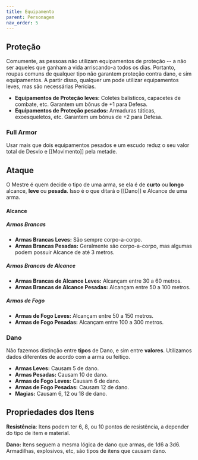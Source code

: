 ```yaml
---
title: Equipamento
parent: Personagem
nav_order: 5
---
```

## Proteção
Comumente, as pessoas não utilizam equipamentos de proteção -- a não ser aqueles que ganham a vida arriscando-a todos os dias. Portanto, roupas comuns de qualquer tipo não garantem proteção contra dano, e sim equipamentos. A partir disso, qualquer um pode utilizar equipamentos leves, mas são necessárias Perícias.

- **Equipamentos de Proteção leves:** Coletes balísticos, capacetes de combate, etc. Garantem um bônus de +1 para Defesa.
- **Equipamentos de Proteção pesados:** Armaduras táticas, exoesqueletos, etc. Garantem um bônus de +2 para Defesa.

### Full Armor
Usar mais que dois equipamentos pesados e um escudo reduz o seu valor total de Desvio e [[Movimento]] pela metade.

## Ataque
O Mestre é quem decide o tipo de uma arma, se ela é de **curto** ou **longo** alcance, **leve** ou **pesada**. Isso é o que ditará o [[Dano]] e Alcance de uma arma.

#### Alcance
##### Armas Brancas
- **Armas Brancas Leves:** São sempre corpo-a-corpo.
- **Armas Brancas Pesadas:** Geralmente são corpo-a-corpo, mas algumas podem possuir Alcance de até 3 metros.
##### Armas Brancas de Alcance
- **Armas Brancas de Alcance Leves:** Alcançam entre 30 a 60 metros.
- **Armas Brancas de Alcance Pesadas:** Alcançam entre 50 a 100 metros.
##### Armas de Fogo
- **Armas de Fogo Leves:** Alcançam entre 50 a 150 metros.
- **Armas de Fogo Pesadas:** Alcançam entre 100 a 300 metros.

### Dano
Não fazemos distinção entre **tipos** de Dano, e sim entre **valores**. Utilizamos dados diferentes de acordo com a arma ou feitiço.

- **Armas Leves:** Causam 5 de dano.
- **Armas Pesadas:** Causam 10 de dano.
- **Armas de Fogo Leves:** Causam 6 de dano.
- **Armas de Fogo Pesadas:** Causam 12 de dano.
- **Magias:** Causam 6, 12 ou 18 de dano. 

## Propriedades dos Itens 
**Resistência**: Itens podem ter 6, 8, ou 10 pontos de resistência, a depender do tipo de item e material. 

**Dano:** Itens seguem a mesma lógica de dano que armas, de 1d6 a 3d6. Armadilhas, explosivos, etc, são tipos de itens que causam dano.
